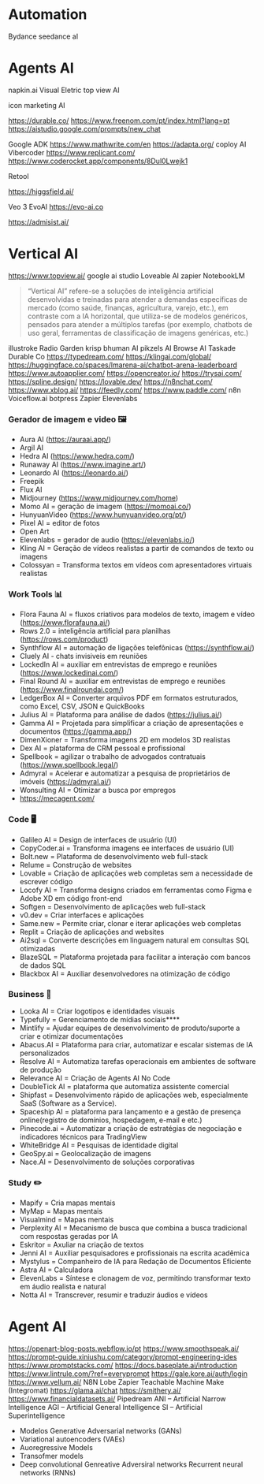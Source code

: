 # Automation 

Bydance seedance aI
# Agents AI 
napkin.ai
Visual Eletric
top view AI

icon marketing AI

https://durable.co/
https://www.freenom.com/pt/index.html?lang=pt
https://aistudio.google.com/prompts/new_chat

Google ADK
https://www.mathwrite.com/en
https://adapta.org/
coploy AI
Vibercoder 
https://www.replicant.com/
https://www.coderocket.app/components/8Dul0Lwejk1

Retool

https://higgsfield.ai/

Veo 3
EvoAI
https://evo-ai.co

https://admisist.ai/

# Vertical AI

https://www.topview.ai/
google ai studio
Loveable AI
zapier
NotebookLM

> “Vertical AI” refere-se a soluções de inteligência artificial desenvolvidas e treinadas para atender a demandas específicas de mercado (como saúde, finanças, agricultura, varejo, etc.), em contraste com a IA horizontal, que utiliza-se de modelos genéricos, pensados para atender a múltiplos tarefas (por exemplo, chatbots de uso geral, ferramentas de classificação de imagens genéricas, etc.)

illustroke
Radio Garden
krisp
bhuman AI
pikzels AI
Browse AI
Taskade
Durable Co
https://typedream.com/
https://klingai.com/global/
https://huggingface.co/spaces/lmarena-ai/chatbot-arena-leaderboard
https://www.autoapplier.com/
https://opencreator.io/
https://trysai.com/
https://spline.design/
https://lovable.dev/
https://n8nchat.com/
https://www.xblog.ai/
https://feedly.com/
https://www.paddle.com/
n8n
Voiceflow.ai
botpress
Zapier
Elevenlabs

### Gerador de imagem e video 🖼
- Aura AI (https://auraai.app/)
- Argil AI
- Hedra AI (https://www.hedra.com/)
- Runaway AI (https://www.imagine.art/)
- Leonardo AI (https://leonardo.ai/)
- Freepik
- Flux AI
- Midjourney (https://www.midjourney.com/home)
- Momo AI = geração de imagem (https://momoai.co/)
- HunyuanVideo (https://www.hunyuanvideo.org/pt/)
- Pixel AI = editor de fotos
- Open Art
- Elevenlabs = gerador de audio (https://elevenlabs.io/)
- Kling AI = Geração de vídeos realistas a partir de comandos de texto ou imagens
- Colossyan = Transforma textos em vídeos com apresentadores virtuais realistas

### Work Tools 📊
- Flora Fauna AI = fluxos criativos para modelos de texto, imagem e vídeo (https://www.florafauna.ai/)
- Rows 2.0 = inteligência artificial para planilhas (https://rows.com/product)
- Synthflow AI = automação de ligações telefônicas (https://synthflow.ai/)
- Cluely AI - chats invisiveis em reuniões 
- LockedIn AI = auxiliar em entrevistas de emprego e reuniões (https://www.lockedinai.com/)
- Final Round AI = auxiliar em entrevistas de emprego e reuniões (https://www.finalroundai.com/)
- LedgerBox AI = Converter arquivos PDF em formatos estruturados, como Excel, CSV, JSON e QuickBooks
- Julius AI = Plataforma para análise de dados (https://julius.ai/)
- Gamma AI = Projetada para simplificar a criação de apresentações e documentos (https://gamma.app/)
- DimenXioner = Transforma imagens 2D em modelos 3D realistas
- Dex AI = plataforma de CRM pessoal e profissional
- Spellbook = agilizar o trabalho de advogados contratuais (https://www.spellbook.legal/)
- Admyral = Acelerar e automatizar a pesquisa de proprietários de imóveis (https://admyral.ai/)
- Wonsulting AI = Otimizar a busca por empregos
- https://mecagent.com/
  
### Code 🖥
- Galileo AI = Design de interfaces de usuário (UI)
- CopyCoder.ai = Transforma imagens ee interfaces de usuário (UI) 
- Bolt.new = Plataforma de desenvolvimento web full-stack
- Relume = Construção de websites
- Lovable = Criação de aplicações web completas sem a necessidade de escrever código
- Locofy AI = Transforma designs criados em ferramentas como Figma e Adobe XD em código front-end
- Softgen = Desenvolvimento de aplicações web full-stack
- v0.dev = Criar interfaces e aplicações
- Same.new = Permite criar, clonar e iterar aplicações web completas
- Replit = Criação de aplicações and websites
- Ai2sql = Converte descrições em linguagem natural em consultas SQL otimizadas
- BlazeSQL = Plataforma projetada para facilitar a interação com bancos de dados SQL
- Blackbox AI = Auxiliar desenvolvedores na otimização de código

### Business 💼
- Looka AI = Criar logotipos e identidades visuais
- Typefully = Gerenciamento de mídias sociais****
- Mintlify = Ajudar equipes de desenvolvimento de produto/suporte a criar e otimizar documentações
- Abacus.AI = Plataforma para criar, automatizar e escalar sistemas de IA personalizados
- Resolve AI = Automatiza tarefas operacionais em ambientes de software de produção
- Relevance AI = Criação de Agents AI No Code
- DoubleTick AI = plataforma que automatiza assistente comercial
- Shipfast = Desenvolvimento rápido de aplicações web, especialmente SaaS (Software as a Service).
- Spaceship AI = plataforma para lançamento e a gestão de presença online(registro de domínios, hospedagem, e-mail e etc.) 
- Pinecode.ai = Automatizar a criação de estratégias de negociação e indicadores técnicos para TradingView
- WhiteBridge AI = Pesquisas de identidade digital 
- GeoSpy.ai = Geolocalização de imagens
- Nace.AI = Desenvolvimento de soluções corporativas

### Study ✏️
- Mapify = Cria mapas mentais
- MyMap = Mapas mentais
- Visualmind = Mapas mentais
- Perplexity AI = Mecanismo de busca que combina a busca tradicional com respostas geradas por IA
- Eskritor = Axuliar na criação de textos
- Jenni AI = Auxiliar pesquisadores e profissionais na escrita acadêmica
- Mystylus = Companheiro de IA para Redação de Documentos Eficiente
- Astra AI = Calculadora 
- ElevenLabs = Síntese e clonagem de voz, permitindo transformar texto em áudio realista e natural
- Notta AI = Transcrever, resumir e traduzir áudios e vídeos

# Agent AI

https://openart-blog-posts.webflow.io/pt
https://www.smoothspeak.ai/
https://prompt-guide.xiniushu.com/category/prompt-engineering-ides
https://www.promptstacks.com/
https://docs.baseplate.ai/introduction
https://www.lintrule.com/?ref=everyprompt
https://gale.kore.ai/auth/login
https://www.vellum.ai/
N8N
Lobe
Zapier
Teachable Machine
Make (Integromat)
https://glama.ai/chat
https://smithery.ai/
https://www.financialdatasets.ai/
Pipedream
ANI – Artificial Narrow Intelligence
AGI – Artificial General Intelligence
SI – Artificial Superintelligence
- Modelos Generative Adversarial networks (GANs)
- Variational autoencoders (VAEs)
- Auoregressive Models
- Transofmer models
- Deep convolutional Genreative Adversiral networks
Recurrent neural networks (RNNs)

